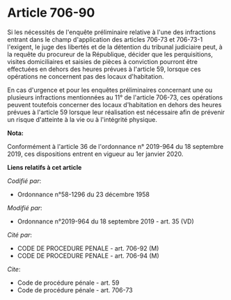# Article 706-90

Si les nécessités de l'enquête préliminaire relative à l'une des infractions entrant dans le champ d'application des articles
706-73 et 706-73-1 l'exigent, le juge des libertés et de la détention du   tribunal judiciaire peut, à la requête du
procureur de la République, décider que les perquisitions, visites domiciliaires et saisies de pièces à conviction pourront
être effectuées en dehors des heures prévues à l'article 59, lorsque ces opérations ne concernent pas des locaux
d'habitation. 

En cas d'urgence et pour les enquêtes préliminaires concernant une ou plusieurs infractions mentionnées au 11° de l'article
706-73, ces opérations peuvent toutefois concerner des locaux d'habitation en dehors des heures prévues à l'article 59
lorsque leur réalisation est nécessaire afin de prévenir un risque d'atteinte à la vie ou à l'intégrité physique.

**Nota:**

Conformément à l'article 36 de l'ordonnance n° 2019-964 du 18 septembre 2019, ces dispositions entrent en vigueur au 1er
janvier 2020.

**Liens relatifs à cet article**

_Codifié par_:

  - Ordonnance n°58-1296 du 23 décembre 1958

_Modifié par_:

  - Ordonnance n°2019-964 du 18 septembre 2019 - art. 35 (VD)

_Cité par_:

  - CODE DE PROCEDURE PENALE - art. 706-92 (M)
  - CODE DE PROCEDURE PENALE - art. 706-94 (M)

_Cite_:

  - Code de procédure pénale - art. 59
  - Code de procédure pénale - art. 706-73

